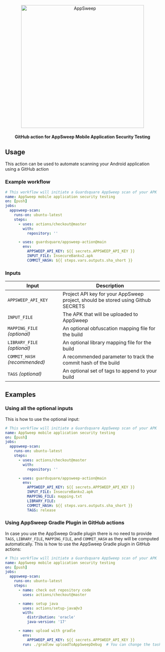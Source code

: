 <p align="center">
  <br />
  <br />
  <a href="https://guardsquare.com/appsweep-mobile-application-security-testing">
    <img
      src="https://appsweep.guardsquare.com/AppSweep-blue.svg"
      alt="AppSweep" width="400">
  </a>
</p>


<h4 align="center">GitHub action for AppSweep Mobile Application Security Testing</h4>

## Usage

This action can be used to automate scanning your Android application using a GitHub action

### Example workflow

```yaml
# This workflow will initiate a Guardsquare AppSweep scan of your APK
name: AppSweep mobile application security testing
on: [push]
jobs:
  appsweep-scan:
    runs-on: ubuntu-latest
    steps:
      - uses: actions/checkout@master
        with:
          repository: ''

      - uses: guardsquare/appsweep-action@main
        env:
          APPSWEEP_API_KEY: ${{ secrets.APPSWEEP_API_KEY }}
          INPUT_FILE: InsecureBankv2.apk
          COMMIT_HASH: ${{ steps.vars.outputs.sha_short }}
```

### Inputs

| Input                         | Description                                                                      |
|-------------------------------|----------------------------------------------------------------------------------|
| `APPSWEEP_API_KEY`            | Project API key for your AppSweep project, should be stored using Github SECRETS |
| `INPUT_FILE`                  | The APK that will be uploaded to AppSweep                                        |
| `MAPPING_FILE` _(optional)_   | An optional obfuscation mapping file for the build                               |
| `LIBRARY_FILE` _(optional)_   | An optional library mapping file for the build                                   |
| `COMMIT_HASH` _(recommended)_ | A recommended parameter to track the commit hash of the build                    |
| `TAGS` _(optional)_           | An optional set of tags to append to your build                                  |

## Examples

### Using all the optional inputs

This is how to use the optional input:

```yaml
# This workflow will initiate a Guardsquare AppSweep scan of your APK
name: AppSweep mobile application security testing
on: [push]
jobs:
  appsweep-scan:
    runs-on: ubuntu-latest
    steps:
      - uses: actions/checkout@master
        with:
          repository: ''

      - uses: guardsquare/appsweep-action@main
        env:
          APPSWEEP_API_KEY: ${{ secrets.APPSWEEP_API_KEY }}
          INPUT_FILE: InsecureBankv2.apk
          MAPPING_FILE: mapping.txt
          LIBRARY_FILE:
          COMMIT_HASH: ${{ steps.vars.outputs.sha_short }}
          TAGS: release
```

### Using AppSweep Gradle Plugin in GitHub actions

In case you use the AppSweep Gradle plugin there is no need to provide `TAGS`, `LIBRARY_FILE`, 
`MAPPING_FILE`, and `COMMIT_HASH` as they will be computed automatically. This is how to use the 
AppSweep Gradle plugin in GitHub actions:

```yaml
# This workflow will initiate a Guardsquare AppSweep scan of your APK
name: AppSweep mobile application security testing
on: [push]
jobs:
  appsweep-scan:
    runs-on: ubuntu-latest
    steps:
      - name: check out repository code
        uses: actions/checkout@master

      - name: setup java
        uses: actions/setup-java@v3
        with:
          distribution: 'oracle'
          java-version: '17'

      - name: upload with gradle
        env:
          APPSWEEP_API_KEY: ${{ secrets.APPSWEEP_API_KEY }}
        run: ./gradlew uploadToAppSweepDebug  # You can change the task name in here.
```
